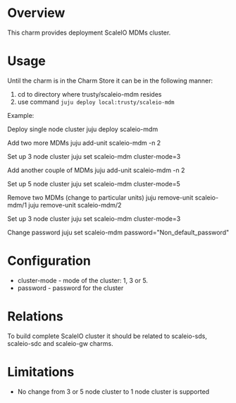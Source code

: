 # Overview

This charm provides deployment ScaleIO MDMs cluster.

# Usage

Until the charm is in the Charm Store it can be in the following manner:
1. cd to directory where trusty/scaleio-mdm resides
2. use command ```juju deploy local:trusty/scaleio-mdm```

Example:

  Deploy single node cluster
	juju deploy scaleio-mdm
  
  Add two more MDMs
    juju add-unit scaleio-mdm -n 2
  
  Set up 3 node cluster
	juju set scaleio-mdm cluster-mode=3
  
  Add another couple of MDMs
    juju add-unit scaleio-mdm -n 2
  
  Set up 5 node cluster
	juju set scaleio-mdm cluster-mode=5
  
  Remove two MDMs (change to particular units)
	juju remove-unit scaleio-mdm/1
	juju remove-unit scaleio-mdm/2

  Set up 3 node cluster
	juju set scaleio-mdm cluster-mode=3

  Change password
    juju set scaleio-mdm password="Non_default_password"  

# Configuration

* cluster-mode - mode of the cluster: 1, 3 or 5.
* password - password for the cluster

# Relations

To build complete ScaleIO cluster it should be related to scaleio-sds, scaleio-sdc and scaleio-gw charms.

# Limitations

* No change from 3 or 5 node cluster to 1 node cluster is supported

